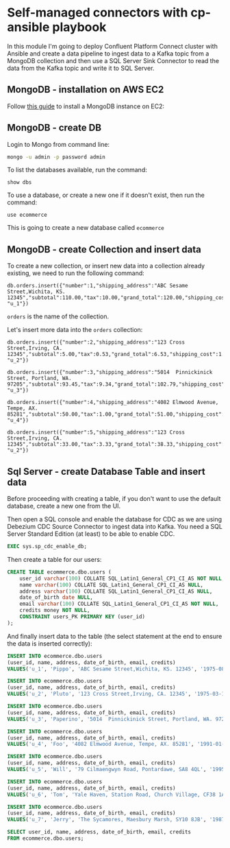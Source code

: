 # Self-managed connectors with cp-ansible playbook

In this module I'm going to deploy Confluent Platform Connect cluster with Ansible and create a data pipeline to ingest data to a Kafka topic from a MongoDB collection and then use a SQL Server Sink Connector to read the data from the Kafka topic and write it to SQL Server. 

## MongoDB - installation on AWS EC2

Follow [this guide](https://medium.com/@calvin.hsieh/steps-to-install-mongodb-on-aws-ec2-instance-62db66981218) to install a MongoDB instance on EC2:

## MongoDB - create DB

Login to Mongo from command line: 

```sh
mongo -u admin -p password admin
```

To list the databases available, run the command: 

```mongo
show dbs
```

To use a database, or create a new one if it doesn't exist, then run the command: 

```mongo
use ecommerce
```
This is going to create a new database called `ecommerce`

## MongoDB - create Collection and insert data

To create a new collection, or insert new data into a collection already existing, we need to run the following command: 

```mongo
db.orders.insert({"number":1,"shipping_address":"ABC Sesame Street,Wichita, KS. 12345","subtotal":110.00,"tax":10.00,"grand_total":120.00,"shipping_cost":0.00,"user_id": "u_1"})
```

`orders` is the name of the collection. 

Let's insert more data into the `orders` collection: 

```mongo
db.orders.insert({"number":2,"shipping_address":"123 Cross Street,Irving, CA. 12345","subtotal":5.00,"tax":0.53,"grand_total":6.53,"shipping_cost":1.00,"user_id": "u_2"})

db.orders.insert({"number":3,"shipping_address":"5014  Pinnickinick Street, Portland, WA. 97205","subtotal":93.45,"tax":9.34,"grand_total":102.79,"shipping_cost":0.00,"user_id": "u_3"})

db.orders.insert({"number":4,"shipping_address":"4082 Elmwood Avenue, Tempe, AX. 85281","subtotal":50.00,"tax":1.00,"grand_total":51.00,"shipping_cost":0.00,"user_id": "u_4"})

db.orders.insert({"number":5,"shipping_address":"123 Cross Street,Irving, CA. 12345","subtotal":33.00,"tax":3.33,"grand_total":38.33,"shipping_cost":2.00,"user_id": "u_2"})
```


## Sql Server - create Database Table and insert data

Before proceeding with creating a table, if you don't want to use the default database, create a new one from the UI.

Then open a SQL console and enable the database for CDC as we are using Debezium CDC Source Connector to ingest data into Kafka. 
You need a SQL Server Standard Edition (at least) to be able to enable CDC. 
 
```sql
EXEC sys.sp_cdc_enable_db;
```

Then create a table for our users:

```sql
CREATE TABLE ecommerce.dbo.users (
	user_id varchar(100) COLLATE SQL_Latin1_General_CP1_CI_AS NOT NULL,
	name varchar(100) COLLATE SQL_Latin1_General_CP1_CI_AS NULL,
	address varchar(100) COLLATE SQL_Latin1_General_CP1_CI_AS NULL,
	date_of_birth date NULL,
	email varchar(100) COLLATE SQL_Latin1_General_CP1_CI_AS NOT NULL,
	credits money NOT NULL,
	CONSTRAINT users_PK PRIMARY KEY (user_id)
);
```
And finally insert data to the table (the select statement at the end to ensure the data is inserted correctly):

```sql
INSERT INTO ecommerce.dbo.users
(user_id, name, address, date_of_birth, email, credits)
VALUES('u_1', 'Pippo', 'ABC Sesame Street,Wichita, KS. 12345', '1975-08-21', 'pippo@gmail.com', 12.50);

INSERT INTO ecommerce.dbo.users
(user_id, name, address, date_of_birth, email, credits)
VALUES('u_2', 'Pluto', '123 Cross Street,Irving, CA. 12345', '1975-03-15', 'pluto@msn.com', 0.00);

INSERT INTO ecommerce.dbo.users
(user_id, name, address, date_of_birth, email, credits)
VALUES('u_3', 'Paperino', '5014  Pinnickinick Street, Portland, WA. 97205', '1991-07-06', 'paperino@outlook.com', 1.00);

INSERT INTO ecommerce.dbo.users
(user_id, name, address, date_of_birth, email, credits)
VALUES('u_4', 'Foo', '4082 Elmwood Avenue, Tempe, AX. 85281', '1991-01-02', 'foo@email.com', 20.00);

INSERT INTO ecommerce.dbo.users
(user_id, name, address, date_of_birth, email, credits)
VALUES('u_5', 'Will', '79 Cilmaengwyn Road, Pontardawe, SA8 4QL', '1995-12-29', 'will@google.com', 76.00);

INSERT INTO ecommerce.dbo.users
(user_id, name, address, date_of_birth, email, credits)
VALUES('u_6', 'Tom', 'Yale Haven, Station Road, Church Village, CF38 1AF', '1985-09-22', 'tom@gmail.com', 15.50);

INSERT INTO ecommerce.dbo.users
(user_id, name, address, date_of_birth, email, credits)
VALUES('u_7', 'Jerry', 'The Sycamores, Maesbury Marsh, SY10 8JB', '1987-10-12', 'jerry@outlook.com', 30.75);

SELECT user_id, name, address, date_of_birth, email, credits
FROM ecommerce.dbo.users;

```
